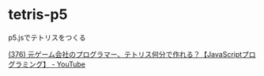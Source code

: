 # tetris-p5
p5.jsでテトリスをつくる

[(376) 元ゲーム会社のプログラマー、テトリス何分で作れる？【JavaScriptプログラミング】 - YouTube](https://www.youtube.com/watch?v=34uAtYSirWk)
